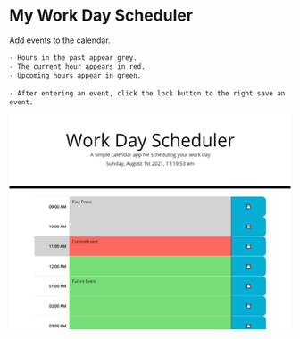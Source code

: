 # My Work Day Scheduler

Add events to the calendar.

    - Hours in the past appear grey.
    - The current hour appears in red.
    - Upcoming hours appear in green.

    - After entering an event, click the lock button to the right save an event.

![My Work Day Scheduler](calendar.jpg)
